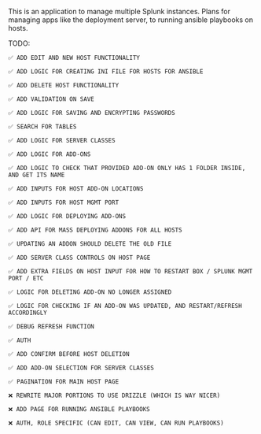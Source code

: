 This is an application to manage multiple Splunk instances. Plans for managing apps like the deployment server, to running ansible playbooks on hosts.


TODO:
    
    ✅ ADD EDIT AND NEW HOST FUNCTIONALITY

    ✅ ADD LOGIC FOR CREATING INI FILE FOR HOSTS FOR ANSIBLE

    ✅ ADD DELETE HOST FUNCTIONALITY

    ✅ ADD VALIDATION ON SAVE

    ✅ ADD LOGIC FOR SAVING AND ENCRYPTING PASSWORDS

    ✅ SEARCH FOR TABLES

    ✅ ADD LOGIC FOR SERVER CLASSES

    ✅ ADD LOGIC FOR ADD-ONS

    ✅ ADD LOGIC TO CHECK THAT PROVIDED ADD-ON ONLY HAS 1 FOLDER INSIDE, AND GET ITS NAME
    
    ✅ ADD INPUTS FOR HOST ADD-ON LOCATIONS
    
    ✅ ADD INPUTS FOR HOST MGMT PORT

    ✅ ADD LOGIC FOR DEPLOYING ADD-ONS

    ✅ ADD API FOR MASS DEPLOYING ADDONS FOR ALL HOSTS
    
    ✅ UPDATING AN ADDON SHOULD DELETE THE OLD FILE
    
    ✅ ADD SERVER CLASS CONTROLS ON HOST PAGE

    ✅ ADD EXTRA FIELDS ON HOST INPUT FOR HOW TO RESTART BOX / SPLUNK MGMT PORT / ETC 

    ✅ LOGIC FOR DELETING ADD-ON NO LONGER ASSIGNED

    ✅ LOGIC FOR CHECKING IF AN ADD-ON WAS UPDATED, AND RESTART/REFRESH ACCORDINGLY
    
    ✅ DEBUG REFRESH FUNCTION

    ✅ AUTH 

    ✅ ADD CONFIRM BEFORE HOST DELETION
    
    ✅ ADD ADD-ON SELECTION FOR SERVER CLASSES

    ✅ PAGINATION FOR MAIN HOST PAGE

    ❌ REWRITE MAJOR PORTIONS TO USE DRIZZLE (WHICH IS WAY NICER)

    ❌ ADD PAGE FOR RUNNING ANSIBLE PLAYBOOKS

    ❌ AUTH, ROLE SPECIFIC (CAN EDIT, CAN VIEW, CAN RUN PLAYBOOKS)

